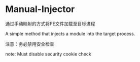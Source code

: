 # Manual-Injector

通过手动映射的方式将PE文件加载至目标进程

A simple method that injects a module into the target process. 

注意：务必禁用安全检查

note: Must disable security cookie check
